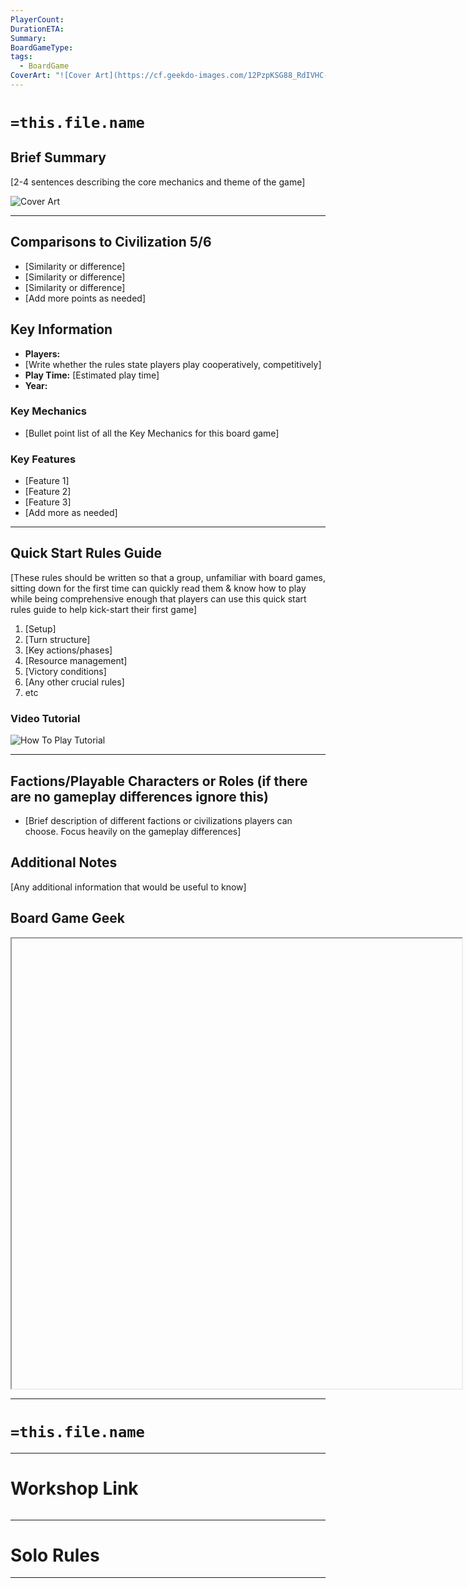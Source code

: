 ```yaml
---
PlayerCount: 
DurationETA: 
Summary: 
BoardGameType: 
tags:
  - BoardGame
CoverArt: "![Cover Art](https://cf.geekdo-images.com/12PzpKSG88_RdIVHC-doZA__imagepage/img/AtcVtbccSgZVJqDhdM8ZpS8JUHQ=/fit-in/900x600/filters:no_upscale():strip_icc()/pic7020901.jpg)"
---
```

# `=this.file.name`

## Brief Summary
[2-4 sentences describing the core mechanics and theme of the game]

![Cover Art](https://cf.geekdo-images.com/12PzpKSG88_RdIVHC-doZA__imagepage/img/AtcVtbccSgZVJqDhdM8ZpS8JUHQ=/fit-in/900x600/filters:no_upscale():strip_icc()/pic7020901.jpg)

---
## Comparisons to Civilization 5/6
- [Similarity or difference]
- [Similarity or difference]
- [Similarity or difference]
- [Add more points as needed]

## Key Information
- **Players:** 
- [Write whether the rules state players play cooperatively, competitively]
- **Play Time:** [Estimated play time]
- **Year:** 

### Key Mechanics
- [Bullet point list of all the Key Mechanics for this board game]

### Key Features
- [Feature 1]
- [Feature 2]
- [Feature 3]
- [Add more as needed]

---
## Quick Start Rules Guide
[These rules should be written so that a group, unfamiliar with board games, sitting down for the first time can quickly read them & know how to play while being comprehensive enough that players can use this quick start rules guide to help kick-start their first game]
1. [Setup]
2. [Turn structure]
3. [Key actions/phases]
4. [Resource management]
5. [Victory conditions]
6. [Any other crucial rules]
7. etc

### Video Tutorial
![How To Play Tutorial]()

---
## Factions/Playable Characters or Roles (if there are no gameplay differences ignore this)
- [Brief description of different factions or civilizations players can choose. Focus heavily on the gameplay differences]

## Additional Notes
[Any additional information that would be useful to know]

## Board Game Geek
<iframe src=""width=720 height=720></iframe>

---
# `=this.file.name`


---
# Workshop Link

![]()

---

# Solo Rules


---
